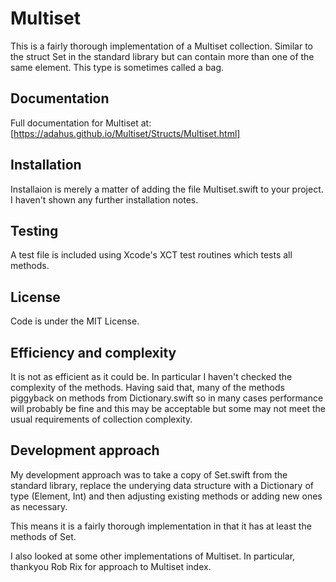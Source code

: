 # Multiset

This is a fairly thorough implementation of a Multiset collection.
Similar to the struct Set in the standard library but can contain more than one of the same element.
This type is sometimes called a bag.

## Documentation
Full documentation for Multiset at: [https://adahus.github.io/Multiset/Structs/Multiset.html]

## Installation
Installaion is merely a matter of adding the file Multiset.swift to your project.
I haven't shown any further installation notes. 

## Testing
A test file is included using Xcode's XCT test routines which tests all methods.

## License
Code is under the MIT License.

## Efficiency and complexity
It is not as efficient as it could be.
In particular I haven't checked the complexity of the methods.
Having said that, many of the methods piggyback on methods from Dictionary.swift so in many cases performance will probably be fine and this may be acceptable but some may not meet the usual requirements of collection complexity.

## Development approach
My development approach was to take a copy of Set.swift from the standard library, replace the underying data structure with a Dictionary of type (Element, Int) and then adjusting existing methods or adding new ones as necessary.

This means it is a fairly thorough implementation in that it has at least the methods of Set.

I also looked at some other implementations of Multiset.
In particular, thankyou Rob Rix for approach to Multiset index.


